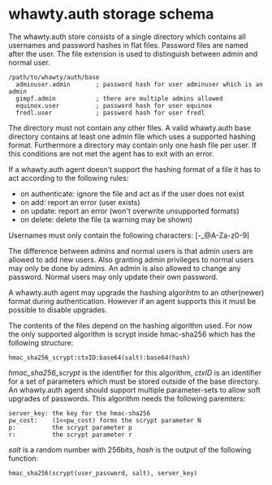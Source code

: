 # whawty.auth storage schema

The whawty.auth store consists of a single directory which contains all
usernames and password hashes in flat files. Password files are named
after the user. The file extension is used to distinguish between admin
and normal user.

    /path/to/whawty/auth/base
      adminuser.admin       ; password hash for user adminuser which is an admin
      gimpf.admin           ; there are multiple admins allowed
      equinox.user          ; password hash for user equinox
      fredl.user            ; password hash for user fredl

The directory must not contain any other files. A valid whawty.auth base
directory contains at least one admin file which uses a supported hashing
format.
Furthermore a directory may contain only one hash file per user.
If this conditions are not met the agent has to exit with an error.

If a whawty.auth agent doesn't support the hashing format of a file it has
to act according to the following rules:

- on authenticate: ignore the file and act as if the user does not exist
- on add: report an error (user exists)
- on update: report an error (won't overwrite unsupported formats)
- on delete: delete the file (a warning may be shown)

Usernames must only contain the following characters: [-_@A-Za-z0-9]

The difference between admins and normal users is that admin users are
allowed to add new users. Also granting admin privileges to normal users
may only be done by admins. An admin is also allowed to change any password.
Normal users may only update their own password.

A whawty.auth agent may upgrade the hashing algorihtm to an other(newer)
format during authentication.
However if an agent supports this it must be possible to disable upgrades.

The contents of the files depend on the hashing algorithm used. For now
the only supported algorithm is scrypt inside hmac-sha256 which has the
following structure:

    hmac_sha256_scrypt:ctxID:base64(salt):base64(hash)

_hmac_sha256_scrypt_ is the identifier for this algorithm, _ctxID_ is an
identifier for a set of parameters which must be stored outside of the base
directory. An whawty.auth agent should support multiple parameter-sets to allow
soft upgrades of passwords. This algorithm needs the following paremters:

    server_key: the key for the hmac-sha256
    pw_cost:    (1<<pw_cost) forms the scrypt parameter N
    p:          the scrypt parameter p
    r:          the scrypt parameter r

_salt_ is a random number with 256bits, _hash_ is the output of the following
function:

    hmac_sha256(scrypt(user_password, salt), server_key)
